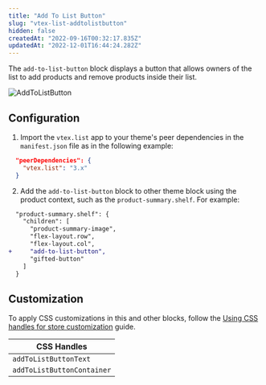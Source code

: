 ```yaml
---
title: "Add To List Button"
slug: "vtex-list-addtolistbutton"
hidden: false
createdAt: "2022-09-16T00:32:17.835Z"
updatedAt: "2022-12-01T16:44:24.282Z"
---
```

The `add-to-list-button` block displays a button that allows owners of the list to add products and remove products inside their list.

![AddToListButton](https://cdn.jsdelivr.net/gh/vtexdocs/dev-portal-content@main/images/vtex-list-addtolistbutton-0.gif)

## Configuration

1. Import the `vtex.list` app to your theme's peer dependencies in the `manifest.json` file as in the following example:

```json
  "peerDependencies": {
    "vtex.list": "3.x"
  }
```

2. Add the `add-to-list-button` block to other theme block using the product context, such as the `product-summary.shelf`. For example:

```diff
  "product-summary.shelf": {
    "children": [
      "product-summary-image",
      "flex-layout.row",
      "flex-layout.col",
+     "add-to-list-button",
      "gifted-button"
    ]
  }
```

## Customization

To apply CSS customizations in this and other blocks, follow the [Using CSS handles for store customization](https://developers.vtex.com/vtex-developer-docs/docs/vtex-io-documentation-using-css-handles-for-store-customization) guide.

| CSS Handles                |
| -------------------------- |
| `addToListButtonText`      |
| `addToListButtonContainer` |